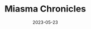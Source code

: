 ---
layout: album
date: 2023-05-23
title: Miasma Chronicles
developer: The Bearded Ladies
card-image: 59
card-offset: 0
banner-image: 43
banner-offset: 0
---